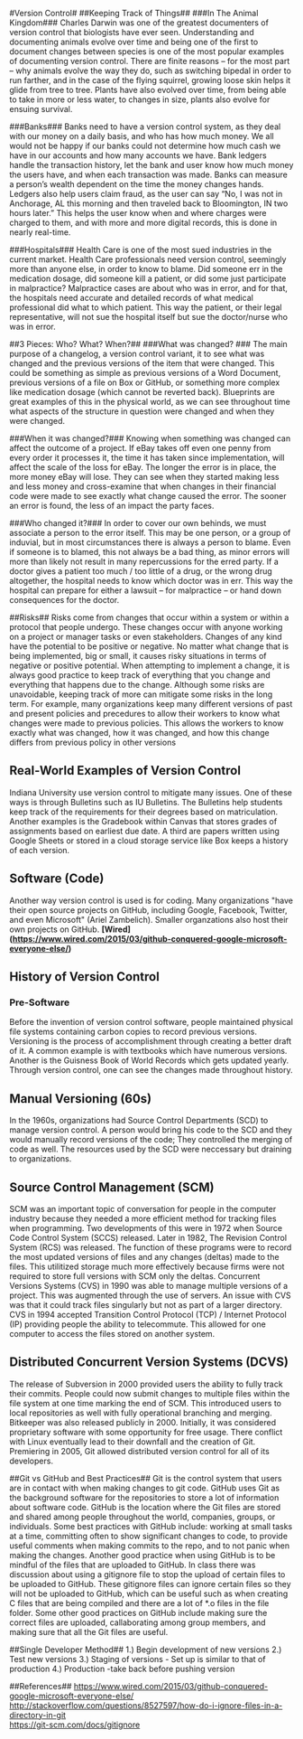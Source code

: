 #Version Control#
##Keeping Track of Things##
###In The Animal Kingdom###
Charles Darwin was one of the greatest documenters of version control that biologists have ever seen. Understanding and documenting animals evolve over time and being one of the first to document changes between species is one of the most popular examples of documenting version control. There are finite reasons – for the most part – why animals evolve the way they do, such as switching bipedal in order to run farther, and in the case of the flying squirrel, growing loose skin helps it glide from tree to tree. Plants have also evolved over time, from being able to take in more or less water, to changes in size, plants also evolve for ensuing survival.

###Banks###
Banks need to have a version control system, as they deal with our money on a daily basis, and who has how much money. We all would not be happy if our banks could not determine how much cash we have in our accounts and how many accounts we have. Bank ledgers handle the transaction history, let the bank and user know how much money the users have, and when each transaction was made. Banks can measure a person’s wealth dependent on the time the money changes hands. Ledgers also help users claim fraud, as the user can say “No, I was not in Anchorage, AL this morning and then traveled back to Bloomington, IN two hours later.” This helps the user know when and where charges were charged to them, and with more and more digital records, this is done in nearly real-time.

###Hospitals###
Health Care is one of the most sued industries in the current market. Health Care professionals need version control, seemingly more than anyone else, in order to know to blame. Did someone err in the medication dosage, did someone kill a patient, or did some just participate in malpractice? Malpractice cases are about who was in error, and for that, the hospitals need accurate and detailed records of what medical professional did what to which patient. This way the patient, or their legal representative, will not sue the hospital itself but sue the doctor/nurse who was in error.


##3 Pieces: Who? What? When?##
###What was changed? ###
The main purpose of a changelog, a version control variant, it to see what was changed and the previous versions of the item that were changed. This could be something as simple as previous versions of a Word Document, previous versions of a file on Box or GitHub, or something more complex like medication dosage (which cannot be reverted back). Blueprints are great examples of this in the physical world, as we can see throughout time what aspects of the structure in question were changed and when they were changed. 

###When it was changed?###
Knowing when something was changed can affect the outcome of a project. If eBay takes off even one penny from every order it processes it, the time it has taken since implementation, will affect the scale of the loss for eBay. The longer the error is in place, the more money eBay will lose. They can see when they started making less and less money and cross-examine that when changes in their financial code were made to see exactly what change caused the error. The sooner an error is found, the less of an impact the party faces.

###Who changed it?###
In order to cover our own behinds, we must associate a person to the error itself. This may be one person, or a group of induvial, but in most circumstances there is always a person to blame. Even if someone is to blamed, this not always be a bad thing, as minor errors will more than likely not result in many repercussions for the erred party. If a doctor gives a patient too much / too little of a drug, or the wrong drug altogether, the hospital needs to know which doctor was in err. This way the hospital can prepare for either a lawsuit – for malpractice – or hand down consequences for the doctor.



##Risks##
Risks come from changes that occur within a system or within a protocol that people undergo. These changes occur with anyone working on a project or manager tasks or even stakeholders. Changes of any kind have the potential to be positive or negative. No matter what change that is being implemented, big or small, it causes risky situations in terms of negative or positive potential. When attempting to implement a change, it is always good practice to keep track of everything that you change and everything that happens due to the change. Although some risks are unavoidable, keeping track of more can mitigate some risks in the long term. For example, many organizations keep many different versions of past and present policies and precedures to allow their workers to know what changes were made to previous policies. This allows the workers to know exactly what was changed, how it was changed, and how this change differs from previous policy in other versions

## Real-World Examples of Version Control  ##
Indiana University use version control to mitigate many issues. One of these ways is through Bulletins such as IU Bulletins. The Bulletins help students keep track of the requirements for their degrees based on matriculation. Another examples is the Gradebook within Canvas that stores grades of assignments based on earliest due date. A third are papers written using Google Sheets or stored in a cloud storage service like Box keeps a history of each version. 

## Software (Code) ## 
Another way version control is used is for coding. Many organizations "have their open source projects on GitHub, including Google, Facebook, Twitter, and even Microsoft" (Ariel Zambelich). Smaller organzations also host their own projects on GitHub. 
__[Wired] (https://www.wired.com/2015/03/github-conquered-google-microsoft-everyone-else/)__

## History of Version Control ##
### Pre-Software ###
Before the invention of version control software, people maintained physical file systems containing carbon copies to record previous versions. Versioning is the process of accomplishment through creating a better draft of it. A common example is with textbooks which have numerous versions. Another is the Guisness Book of World Records which gets updated yearly. Through version control, one can see the changes made throughout history. 

## Manual Versioning (60s) ##
In the 1960s, organizations had Source Control Departments (SCD) to manage version control. A person would bring his code to the SCD and they would manually record versions of the code; They controlled the merging of code as well. The resources used by the SCD were neccessary but draining to organizations. 

## Source Control Management (SCM) ##
SCM was an important topic of conversation for people in the computer industry because they needed a more efficient method for tracking files when programming. Two developments of this were in 1972 when Source Code Control System (SCCS) released. Later in 1982, The Revision Control System (RCS) was released. The function of these programs were to record the most updated versions of files and any changes (deltas) made to the files. This utilitized storage much more effectively because firms were not required to store full versions with SCM only the deltas. Concurrent Versions Systems (CVS) in 1990 was able to manage multiple versions of a project. This was augmented through the use of servers. An issue with CVS was that it could track files singularly but not as part of a larger directory. CVS in 1994 accepted Transition Control Protocol (TCP) / Internet Protocol (IP) providing people the ability to telecommute. This allowed for one computer to access the files stored on another system. 

## Distributed Concurrent Version Systems (DCVS) ##
The release of Subversion in 2000 provided users the ability to fully track their commits. People could now submit changes to multiple files within the file system at one time marking the end of SCM. This introduced users to local repositories as well with fully operational branching and merging. Bitkeeper was also released publicly in 2000. Initially, it was considered proprietary software with some opportunity for free usage. There conflict with Linux eventually lead to their downfall and the creation of Git. Premiering in 2005, Git allowed distributed version control for all of its developers. 

##Git vs GitHub and Best Practices##
Git is the control system that users are in contact with when making changes to git code.  GitHub uses Git as the background software for the repositories to store a lot of information about software code.  GitHub is the location where the Git files are stored and shared among people throughout the world, companies, groups, or individuals. Some best practices with GitHub include: working at small tasks at a time, committing often to show significant changes to code, to provide useful comments when making commits to the repo, and to not panic when making the changes.  Another good practice when using GitHub is to be mindful of the files that are uploaded to GitHub.  In class there was discussion about using a gitignore file to stop the upload of certain files to be uploaded to GitHub.  These gitignore files can ignore certain files so they will not be uploaded to GitHub, which can be useful such as when creating C files that are being compiled and there are a lot of *.o files in the file folder. Some other good practices on GitHub include making sure the correct files are uploaded, callaborating among group members, and making sure that all the Git files are useful.

##Single  Developer Method##
1.) Begin development of new versions
2.) Test new versions
3.) Staging of versions - Set up is similar to that of production
4.) Production -take back before pushing version

##References##
https://www.wired.com/2015/03/github-conquered-google-microsoft-everyone-else/ <br>
http://stackoverflow.com/questions/8527597/how-do-i-ignore-files-in-a-directory-in-git <br>
https://git-scm.com/docs/gitignore



